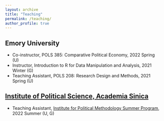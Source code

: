 ```yaml
---
layout: archive
title: "Teaching"
permalink: /teaching/
author_profile: true
---
```


## Emory University
* Co-instructor, POLS 385: Comparative Political Economy, 2022 Spring (U)
* Instructor, Introduction to R for Data Manipulation and Analysis, 2021 Winter (G)
* Teaching Assistant, POLS 208: Research Design and Methods, 2021 Spring (U)

## [Institute of Political Science, Academia Sinica](https://www.ipsas.sinica.edu.tw/en/)
* Teaching Assistant, [Institute for Political Methodology Summer Program](http://www.ipmasia.org/), 2022 Summer (U, G)

